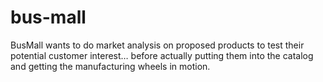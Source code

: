 # bus-mall
BusMall wants to do market analysis on proposed products to test their potential customer interest… before actually putting them into the catalog and getting the manufacturing wheels in motion.
